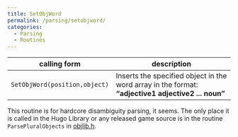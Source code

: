 ```yaml
---
title: SetObjWord
permalink: /parsing/setobjword/
categories: 
  - Parsing
  - Routines
---
```


| calling form                  | description |
|-------------------------------|-------------|
| `SetObjWord(position,object)` | Inserts the specified object in the word array in the format: **“adjective1 adjective2 ... noun”** |

This routine is for hardcore disambiguity parsing, it seems. The only
place it is called in the Hugo Library or any released game source is in
the routine `ParsePluralObjects` in [objlib.h](Objlib).

